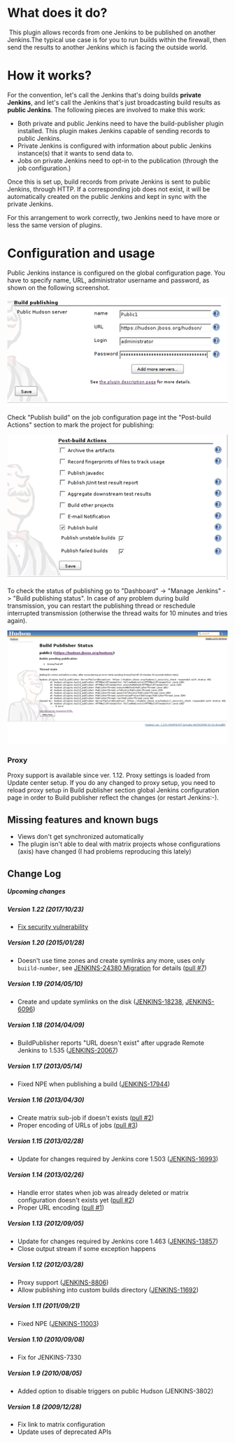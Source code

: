 
# What does it do?

 This plugin allows records from one Jenkins to be published on another
Jenkins.The typical use case is for you to run builds within the
firewall, then send the results to another Jenkins which is facing the
outside world.

# How it works?

For the convention, let's call the Jenkins that's doing builds **private
Jenkins**, and let's call the Jenkins that's just broadcasting build
results as **public Jenkins**. The following pieces are involved to make
this work:

-   Both private and public Jenkins need to have the build-publisher
    plugin installed. This plugin makes Jenkins capable of sending
    records to public Jenkins.
-   Private Jenkins is configured with information about public Jenkins
    instance(s) that it wants to send data to.
-   Jobs on private Jenkins need to opt-in to the publication (through
    the job configuration.)

Once this is set up, build records from private Jenkins is sent to
public Jenkins, through HTTP. If a corresponding job does not exist, it
will be automatically created on the public Jenkins and kept in sync
with the private Jenkins.

For this arrangement to work correctly, two Jenkins need to have more or
less the same version of plugins.

# Configuration and usage

Public Jenkins instance is configured on the global configuration page.
You have to specify name, URL, administrator username and password, as
shown on the following screenshot.

  
![](docs/images/bp-global.png)

Check "Publish build" on the job configuration page int the "Post-build
Actions" section to mark the project for publishing:

  
![](docs/images/bp-project.png)

To check the status of publishing go to "Dashboard" -\> "Manage Jenkins"
-\> "Build publishing status". In case of any problem during build
transmission, you can restart the publishing thread or reschedule
interrupted transmission (otherwise the thread waits for 10 minutes and
tries again).

  
![](docs/images/bp-status.png)

### Proxy

Proxy support is available since ver. 1.12. Proxy settings is loaded
from Update center setup. If you do any changed to proxy setup, you need
to reload proxy setup in Build publisher section global Jenkins
configuration page in order to Build publisher reflect the changes (or
restart Jenkins:-).

## Missing features and known bugs

-   Views don't get synchronized automatically
-   The plugin isn't able to deal with matrix projects whose
    configurations (axis) have changed (I had problems reproducing this
    lately)

## Change Log

##### Upcoming changes

##### Version 1.22 (2017/10/23)

-   [Fix security
    vulnerability](https://jenkins.io/security/advisory/2017-10-23/)

##### Version 1.20 (2015/01/28)

-   Doesn't use time zones and create symlinks any more, uses only
    `buiild-number`, see [JENKINS-24380
    Migration](https://wiki.jenkins-ci.org/display/JENKINS/JENKINS-24380+Migration)
    for details ([pull
    \#7](https://github.com/jenkinsci/build-publisher-plugin/pull/7))

##### Version 1.19 (2014/05/10)

-   Create and update symlinks on the disk
    ([JENKINS-18238](https://issues.jenkins-ci.org/browse/JENKINS-18238),
    [JENKINS-6096](https://issues.jenkins-ci.org/browse/JENKINS-6096))

##### Version 1.18 (2014/04/09)

-   BuildPublisher reports "URL doesn't exist" after upgrade Remote
    Jenkins to 1.535
    ([JENKINS-20067](https://issues.jenkins-ci.org/browse/JENKINS-20067))

##### Version 1.17 (2013/05/14)

-   Fixed NPE when publishing a build
    ([JENKINS-17944](https://issues.jenkins-ci.org/browse/JENKINS-17944))

##### Version 1.16 (2013/04/30)

-   Create matrix sub-job if doesn't exists ([pull
    \#2](https://github.com/jenkinsci/build-publisher-plugin/pull/2))
-   Proper encoding of URLs of jobs ([pull
    \#3](https://github.com/jenkinsci/build-publisher-plugin/pull/3))

##### Version 1.15 (2013/02/28)

-   Update for changes required by Jenkins core 1.503
    ([JENKINS-16993](https://issues.jenkins-ci.org/browse/JENKINS-16993))

##### Version 1.14 (2013/02/26)

-   Handle error states when job was already deleted or matrix
    configuration doesn't exists yet ([pull
    \#2](https://github.com/jenkinsci/build-publisher-plugin/pull/2))
-   Proper URL encoding ([pull
    \#1](https://github.com/jenkinsci/build-publisher-plugin/pull/1))

##### Version 1.13 (2012/09/05)

-   Update for changes required by Jenkins core 1.463
    ([JENKINS-13857](https://issues.jenkins-ci.org/browse/JENKINS-13857))
-   Close output stream if some exception happens

##### Version 1.12 (2012/03/28)

-   Proxy support
    ([JENKINS-8806](https://issues.jenkins-ci.org/browse/JENKINS-8806))
-   Allow publishing into custom builds directory
    ([JENKINS-11692](https://issues.jenkins-ci.org/browse/JENKINS-11692))

##### Version 1.11 (2011/09/21)

-   Fixed NPE
    ([JENKINS-11003](https://issues.jenkins-ci.org/browse/JENKINS-11003))

##### Version 1.10 (2010/09/08)

-   Fix for JENKINS-7330

##### Version 1.9 (2010/08/05)

-   Added option to disable triggers on public Hudson (JENKINS-3802)

##### Version 1.8 (2009/12/28)

-   Fix link to matrix configuration
-   Update uses of deprecated APIs
